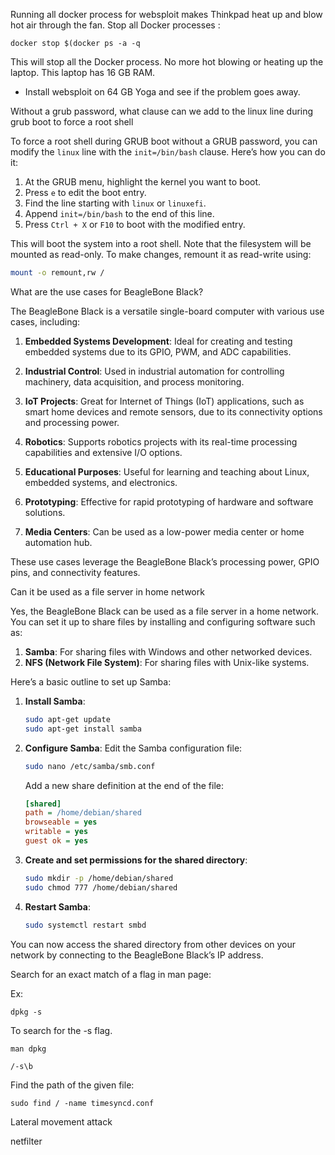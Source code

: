 
Running all docker process for websploit makes Thinkpad heat up and blow hot air through the fan. Stop all Docker processes :

```
docker stop $(docker ps -a -q
```

This will stop all the Docker process. No more hot blowing or heating up the laptop. This laptop has 16 GB RAM. 

- Install websploit on 64 GB Yoga and see if the problem goes away.


Without a grub password, what clause can we add to the linux line during grub boot to force a root shell

To force a root shell during GRUB boot without a GRUB password, you can modify the `linux` line with the `init=/bin/bash` clause. Here’s how you can do it:

1. At the GRUB menu, highlight the kernel you want to boot.
2. Press `e` to edit the boot entry.
3. Find the line starting with `linux` or `linuxefi`.
4. Append `init=/bin/bash` to the end of this line.
5. Press `Ctrl + X` or `F10` to boot with the modified entry.

This will boot the system into a root shell. Note that the filesystem will be mounted as read-only. To make changes, remount it as read-write using:

```bash
mount -o remount,rw /
```

What are the use cases for BeagleBone Black?

The BeagleBone Black is a versatile single-board computer with various use cases, including:

1. **Embedded Systems Development**: Ideal for creating and testing embedded systems due to its GPIO, PWM, and ADC capabilities.
   
2. **Industrial Control**: Used in industrial automation for controlling machinery, data acquisition, and process monitoring.

3. **IoT Projects**: Great for Internet of Things (IoT) applications, such as smart home devices and remote sensors, due to its connectivity options and processing power.

4. **Robotics**: Supports robotics projects with its real-time processing capabilities and extensive I/O options.

5. **Educational Purposes**: Useful for learning and teaching about Linux, embedded systems, and electronics.

6. **Prototyping**: Effective for rapid prototyping of hardware and software solutions.

7. **Media Centers**: Can be used as a low-power media center or home automation hub.

These use cases leverage the BeagleBone Black’s processing power, GPIO pins, and connectivity features.

Can it be used as a file server in home network

Yes, the BeagleBone Black can be used as a file server in a home network. You can set it up to share files by installing and configuring software such as:

1. **Samba**: For sharing files with Windows and other networked devices.
2. **NFS (Network File System)**: For sharing files with Unix-like systems.

Here’s a basic outline to set up Samba:

1. **Install Samba**:
   ```bash
   sudo apt-get update
   sudo apt-get install samba
   ```

2. **Configure Samba**:
   Edit the Samba configuration file:
   ```bash
   sudo nano /etc/samba/smb.conf
   ```
   Add a new share definition at the end of the file:
   ```ini
   [shared]
   path = /home/debian/shared
   browseable = yes
   writable = yes
   guest ok = yes
   ```

3. **Create and set permissions for the shared directory**:
   ```bash
   sudo mkdir -p /home/debian/shared
   sudo chmod 777 /home/debian/shared
   ```

4. **Restart Samba**:
   ```bash
   sudo systemctl restart smbd
   ```

You can now access the shared directory from other devices on your network by connecting to the BeagleBone Black’s IP address.

Search for an exact match of a flag in man page:

Ex:

```
dpkg -s
```

To search for the -s flag.

```
man dpkg
```

```
/-s\b
```

Find the path of the given file:

```
sudo find / -name timesyncd.conf
```

Lateral movement attack

netfilter



